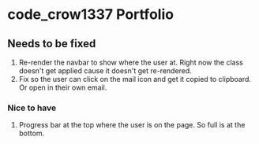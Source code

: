 # code_crow1337 Portfolio

## Needs to be fixed
1. Re-render the navbar to show where the user at. Right now the class doesn't get applied cause it doesn't get re-rendered. 
2. Fix so the user can click on the mail icon and get it copied to clipboard. Or open in their own email. 


### Nice to have
1. Progress bar at the top where the user is on the page. So full is at the bottom. 